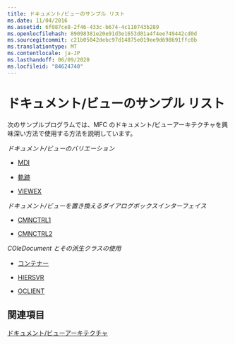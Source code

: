 ```yaml
---
title: ドキュメント/ビューのサンプル リスト
ms.date: 11/04/2016
ms.assetid: 6f087ce8-2f46-433c-b674-4c110743b289
ms.openlocfilehash: 89098381e20e91d3e1653d01a4f4ee749442cd0d
ms.sourcegitcommit: c21b05042debc97d14875e019ee9d698691ffc0b
ms.translationtype: MT
ms.contentlocale: ja-JP
ms.lasthandoff: 06/09/2020
ms.locfileid: "84624740"
---
```

# <a name="documentview-sample-list"></a>ドキュメント/ビューのサンプル リスト

次のサンプルプログラムでは、MFC のドキュメント/ビューアーキテクチャを興味深い方法で使用する方法を説明しています。

*ドキュメント/ビューのバリエーション*

- [MDI](../overview/visual-cpp-samples.md)

- [軌跡](../overview/visual-cpp-samples.md)

- [VIEWEX](../overview/visual-cpp-samples.md)

*ドキュメント/ビューを置き換えるダイアログボックスインターフェイス*

- [CMNCTRL1](../overview/visual-cpp-samples.md)

- [CMNCTRL2](../overview/visual-cpp-samples.md)

*COleDocument とその派生クラスの使用*

- [コンテナー](../overview/visual-cpp-samples.md)

- [HIERSVR](../overview/visual-cpp-samples.md)

- [OCLIENT](../overview/visual-cpp-samples.md)

## <a name="see-also"></a>関連項目

[ドキュメント/ビューアーキテクチャ](document-view-architecture.md)
